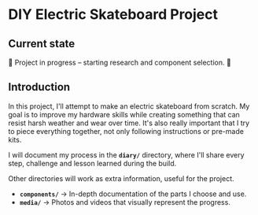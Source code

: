 # DIY Electric Skateboard Project
## Current state
🚧 Project in progress – starting research and component selection. 🚧

## Introduction
In this project, I'll attempt to make an electric skateboard from scratch.
My goal is to improve my hardware skills while creating something that can resist harsh weather and wear over time. It's also really important that I try to piece everything together, not only following instructions or pre-made kits.

I will document my process in the **`diary/`** directory, where I'll share every step, challenge and lesson learned during the build.


Other directories will work as extra information, useful for the project.
- **`components/`** → In-depth documentation of the parts I choose and use.  
- **`media/`** → Photos and videos that visually represent the progress.